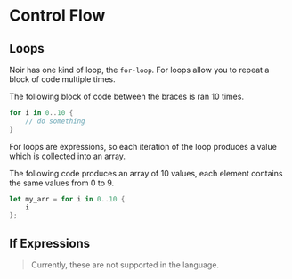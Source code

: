 # Control Flow

## Loops

Noir has one kind of loop, the `for-loop`. For loops allow you to repeat a block of code multiple times.

The following block of code between the braces is ran 10 times.

```rust
for i in 0..10 {
    // do something
}
```

For loops are expressions, so each iteration of the loop produces a value which is collected into an array.

The following code produces an array of 10 values, each element contains the same values from 0 to 9.

```rust
let my_arr = for i in 0..10 {
    i
};
```

## If Expressions

> Currently, these are not supported in the language.